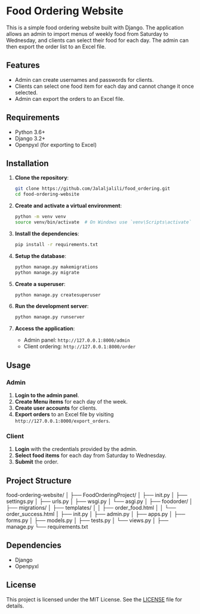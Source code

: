 # Food Ordering Website

This is a simple food ordering website built with Django. The application allows an admin to import menus of weekly food from Saturday to Wednesday, and clients can select their food for each day. The admin can then export the order list to an Excel file.

## Features

- Admin can create usernames and passwords for clients.
- Clients can select one food item for each day and cannot change it once selected.
- Admin can export the orders to an Excel file.

## Requirements

- Python 3.6+
- Django 3.2+
- Openpyxl (for exporting to Excel)

## Installation

1. **Clone the repository**:
    ```bash
    git clone https://github.com/Jalaljalili/food_ordering.git
    cd food-ordering-website
    ```

2. **Create and activate a virtual environment**:
    ```bash
    python -m venv venv
    source venv/bin/activate  # On Windows use `venv\Scripts\activate`
    ```

3. **Install the dependencies**:
    ```bash
    pip install -r requirements.txt
    ```

4. **Setup the database**:
    ```bash
    python manage.py makemigrations
    python manage.py migrate
    ```

5. **Create a superuser**:
    ```bash
    python manage.py createsuperuser
    ```

6. **Run the development server**:
    ```bash
    python manage.py runserver
    ```

7. **Access the application**:
    - Admin panel: `http://127.0.0.1:8000/admin`
    - Client ordering: `http://127.0.0.1:8000/order`

## Usage

### Admin

1. **Login to the admin panel**.
2. **Create Menu items** for each day of the week.
3. **Create user accounts** for clients.
4. **Export orders** to an Excel file by visiting `http://127.0.0.1:8000/export_orders`.

### Client

1. **Login** with the credentials provided by the admin.
2. **Select food items** for each day from Saturday to Wednesday.
3. **Submit** the order.

## Project Structure
food-ordering-website/
│
├── FoodOrderingProject/
│ ├── init.py
│ ├── settings.py
│ ├── urls.py
│ ├── wsgi.py
│ └── asgi.py
│
├── foodorder/
│ ├── migrations/
│ ├── templates/
│ │ ├── order_food.html
│ │ └── order_success.html
│ ├── init.py
│ ├── admin.py
│ ├── apps.py
│ ├── forms.py
│ ├── models.py
│ ├── tests.py
│ └── views.py
│
├── manage.py
└── requirements.txt


## Dependencies

- Django
- Openpyxl

## License

This project is licensed under the MIT License. See the [LICENSE](LICENSE) file for details.


